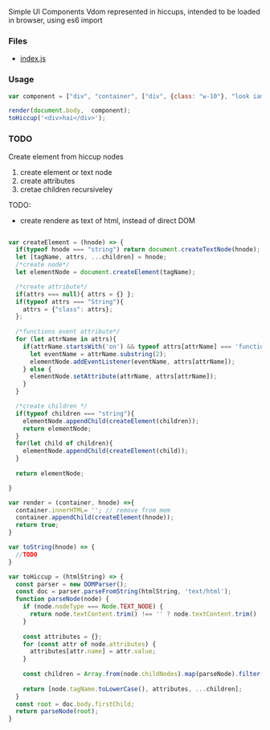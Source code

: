 Simple UI Components Vdom represented in hiccups, intended to be loaded in browser, using es6 import

### Files
- [index.js](./indx.js)

### Usage

```js
var component = ["div", "container", ["div", {class: "w-10"}, "look iam hiccup"]];

render(document.body,  component);
toHiccup('<div>hai</div>');

```

### TODO
Create element from hiccup nodes   

1. create element or text node
2. create attributes
3. cretae children recursiveley

TODO: 
- create rendere as text of html, instead of direct DOM


```js path=index.js

var createElement = (hnode) => {
  if(typeof hnode === "string") return document.createTextNode(hnode);
  let [tagName, attrs, ...children] = hnode;
  /*create node*/
  let elementNode = document.createElement(tagName);

  /*create attribute*/
  if(attrs === null){ attrs = {} };
  if(typeof attrs === "String"){
    attrs = {"class": attrs};
  };
  
  /*functions event attribute*/
  for (let attrName in attrs){
    if(attrName.startsWith('on') && typeof attrs[attrName] === 'function'){
      let eventName = attrName.substring(2);
      elementNode.addEventListener(eventName, attrs[attrName]);
    } else {
      elementNode.setAttribute(attrName, attrs[attrName]);
    }
  }

  /*create children */
  if(typeof children === "string"){
    elementNode.appendChild(createElement(children));
    return elementNode;
  }
  for(let child of children){
    elementNode.appendChild(createElement(child));
  }
  
  return elementNode;

}

var render = (container, hnode) =>{
  container.innerHTML= ''; // remove from mem
  container.appendChild(createElement(hnode));
  return true;
}

var toString(hnode) => {
  //TODO
}

var toHiccup = (htmlString) => {
  const parser = new DOMParser();
  const doc = parser.parseFromString(htmlString, 'text/html');
  function parseNode(node) {
    if (node.nodeType === Node.TEXT_NODE) {
      return node.textContent.trim() !== '' ? node.textContent.trim() : null;
    }
    
    const attributes = {};
    for (const attr of node.attributes) {
      attributes[attr.name] = attr.value;
    }
    
    const children = Array.from(node.childNodes).map(parseNode).filter(Boolean);
    
    return [node.tagName.toLowerCase(), attributes, ...children];
  }  
  const root = doc.body.firstChild;
  return parseNode(root);
}

```



